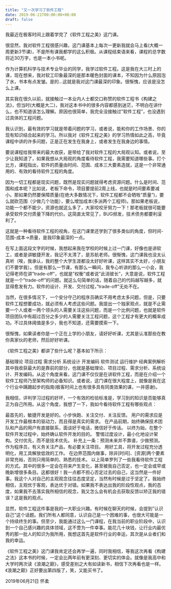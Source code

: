 ```yaml
---
title: "又一次学习了软件工程"
date: 2019-06-21T00:00:00+08:00
draft: false
---
```


我最近在极客时间上跟着学完了《软件工程之美》这门课。

很显然，我对软件工程很感兴趣，这门课基本上每次一更新我就会马上看(大概一周更新3节课)，不是所有课我都学的这么积极。从课程结束语来看，课程的总字数将近30万字，也是一本小书呢。

作为计算机科学与技术专业毕业的同学，我学过软件工程。这是我在大三时上的课，现在想来，我对软工印象最深的是那本暖色封面的课本，不知因为什么原因泡了水，书本有点发皱。是的…这就是我对这门课最深的印象。很惭愧，应该是没怎么上课。

其实我在很久以前，就接触过一本业内人士都交口称赞的软件工程书《构建之法》，但当时(大概是大二)，我对这本书中的很多内容都感到迷茫，不明白在讲什么，也不知道该怎么理解。原因也很简单，我完全没接触过”软件工程”，也没遇到过具体的工程问题。

我认识到，最有效的学习就是带着问题的学习，或者说，能和你的工作场景、你的现有知识结合起来的学习。所以我对《软件工程之美》的学习热情如此之高，毕竟课程中讲的许多问题，正是正在发生在我身上，或者发生在我身边的事情。

要说课程给我带来的最大收获，是带给了我对软件工程的大局观认知。或者说，至少让我知道了，如果我想从大局观的角度看待软件工程，我需要知道哪些事。打个比方，课程指出，软件的质量由时间、范围、成本三大要素造就，这是一个非常通用的、有效的看待软件工程的角度。

因为一切工程都是现实问题，既然是现实问题就得考虑资源问题。什么是时间、范围和成本呢？比如说，老板下命令，项目要提前2周上线，也就是时间要素要减小。那如果仍然要保障质量(在绝大多数情况下，软件工程都不会牺牲”质量”)，要么就砍范围（少做几个功能），要么增加成本(多派两个工程师)。那如果老板说，功能一个都不能少，资源也就这么多了，大家咬咬牙努力一下！那老板就很可能要承受软件交付质量下降的代价。这简直太常见了，BUG频发，技术债务都要利滚利了。

这就是一种看待软件工程的视角，在这门课里还学到了很多类似的角度，但时间-范围-成本→质量，是我印象最深的一点。

在写上面这段文字的时候，我想起来我在学校的时候上过一门课，好像也是讲软工，或者是讲敏捷开发，我记不太清了，是苏航老师。很惭愧，这门课我也没太认真听（唉，我承认，我的整个大学生涯都没太好好听课，这样其实不太好，小朋友们不要学我）。但是有那么一节课，有那么一瞬间，我专心听讲的那么一小会，我记得老师在讲”trade-off”，也就是”权衡”或者说”此消彼长”，大意是说，软件工程就是一个”trade-off”的问题。就这么句简单的话，随着自己的代码越写越多，就显得愈发有力。软件的设计、开发、交付过程，”trade-off”无处不在。

当然，在很多情况下，一个安分守己的程序员确实不用考虑太多问题，但是，只要软件工程想要成功，就必须有人考虑这些问题。我提出一个独家观点，就是不止需要一个人或者一两个领头的人需要关注这些问题，而是一个比例问题，也就是软件项目团队中有超过百分之多少的人需要关注工程问题，这个工程才有更大的概率成功。不过具体阈值是多少，我也不知道，还需要摸索一下。

很惭愧，如果读者你是一个正在上学的小朋友，请好好听课，尤其是认准那些在教你真家伙的老师，然后好好听课。

《软件工程之美》都讲了些什么呢？基本如下所示：

基础理论
项目过程
需求分析
系统设计
开发编码
软件测试
运行维护
经典案例解析
其中我收获最大的是靠前的部分，也就是基础理论、项目过程、需求分析、系统设计、开发编码。从这个角度来看，这门课不仅仅是在讲软件工程，而是在介绍一个软件工程师乃至架构师的必备知识。或者说，这门课在很大程度上，就像是我在这个行业中蹒跚起步的指南(极客时间上也有很多具有同类效果的课，一并感谢)。

我相信，评判学习过程的好坏，一个有效的检验标准是，学习到的知识是否能够真正为自己所用。从这个角度，我想了一下，我如今看待软件工程有哪些观点：

最首先的，敏捷开发是好的。小步快跑、关注交付、关注反馈。
用户的需求应是开发工作最根本的驱动力，而且得是真实的需求。
在产品前期，始终确保技术团队和产品的用户有直接联系，面谈好于电话，微信好于传话。
以终为始，在整个软件开发过程中，始终确认软件开发的目的。
警惕过度设计，最小化地设计架构。交付优先，而不是技术优先。
补充上一条：预测未来并不靠谱，少做预测。
作为程序员，有义务关注产品，有必要关注项目。
用好工具，将开发过程充分透明化，用工具解放低效的工作。
在边界范围内做事，除非[时间]、[资源]两个要素非常充裕，否则只用简单的、熟悉的技术。
以上简单罗列了一些我看待软件工程的方式。其中的很多一定会在将来产生变化，甚至被我自己否定，也一定会或早或晚新增很多条目。这都很好！我一点都不担心否定过去的自己，这当然是一件好事。我这个人对自己的主观观念往往态度坚定，当然有时候是过于坚定了。我始终相信，主观优于客观，表达优于对错。如果我不表达出我的阶段性观点，我的态度，如果我不去落实我所相信的观念，我又怎么会有机会去获取反馈以矫正我的错误？这是我的观点。

显然，软件工程这件事是我的一大职业兴趣。有时候在聊天的时候，会提到”认识自己”这个话题。我们所有人都同意，认识自己是一个困难的事，也很大可能是一个持续终生的事。但至少，我能通过这么一门课程，在我当前的职业阶段中，认识到一个自己感兴趣的具体领域，这不啻为一件幸事。能花几十块钱，让行业内最优秀的那一批人的知识为我所用，我想这首先是软件行业的幸运，其次是从业者们和我的幸运。

《软件工程之美》这门课我肯定还会再学一遍，同时我相信，等我这次再看《构建之法》这本书的时候，一定会比两年前有更深刻、更切实的体会。就像是我高中和大学时两次读《浪潮之巅》，感受差别之大有如读新书，相信下次再看也是一样。《浪潮之巅》正好要出第四版了，笑，又能买书了。

2019年06月21日 怀柔
